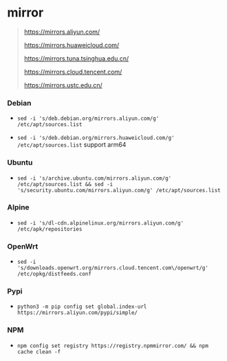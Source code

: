# mirror

> https://mirrors.aliyun.com/
>
> https://mirrors.huaweicloud.com/
>
> https://mirrors.tuna.tsinghua.edu.cn/
>
> https://mirrors.cloud.tencent.com/
>
> https://mirrors.ustc.edu.cn/

### Debian

- `sed -i 's/deb.debian.org/mirrors.aliyun.com/g' /etc/apt/sources.list`

- `sed -i 's/deb.debian.org/mirrors.huaweicloud.com/g' /etc/apt/sources.list` support arm64

### Ubuntu

- `sed -i 's/archive.ubuntu.com/mirrors.aliyun.com/g' /etc/apt/sources.list && sed -i 's/security.ubuntu.com/mirrors.aliyun.com/g' /etc/apt/sources.list`

### Alpine

- `sed -i 's/dl-cdn.alpinelinux.org/mirrors.aliyun.com/g' /etc/apk/repositories`

### OpenWrt

- `sed -i 's/downloads.openwrt.org/mirrors.cloud.tencent.com\/openwrt/g' /etc/opkg/distfeeds.conf`

### Pypi

- `python3 -m pip config set global.index-url https://mirrors.aliyun.com/pypi/simple/`

### NPM

- `npm config set registry https://registry.npmmirror.com/ && npm cache clean -f`
